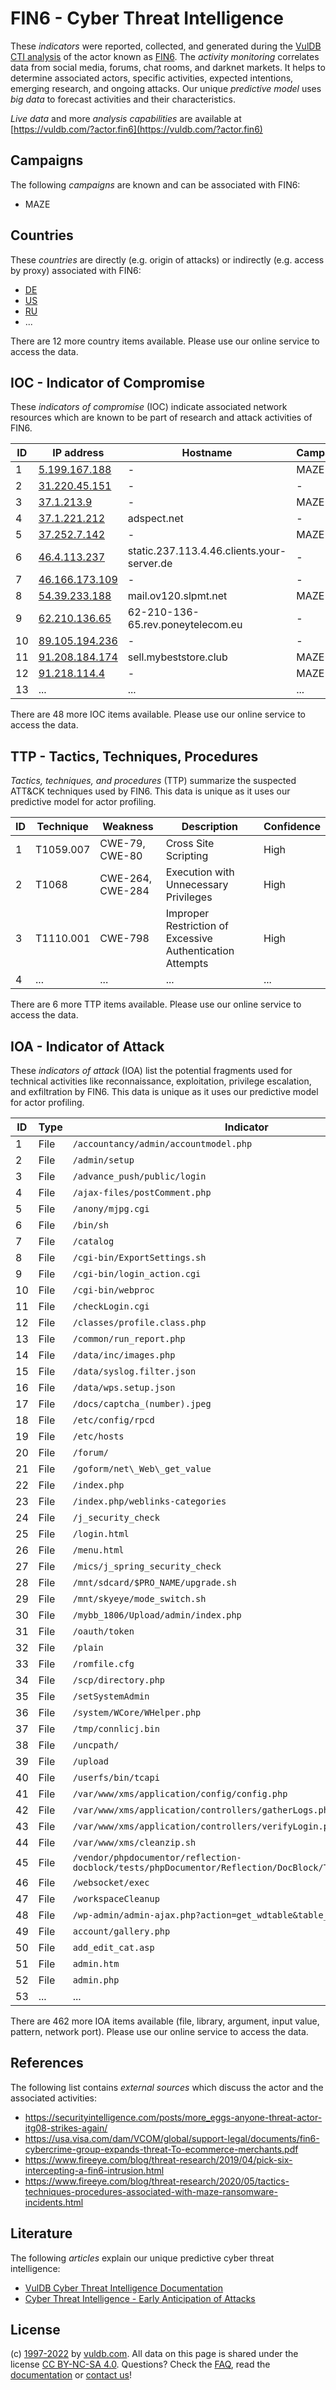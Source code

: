 # FIN6 - Cyber Threat Intelligence

These _indicators_ were reported, collected, and generated during the [VulDB CTI analysis](https://vuldb.com/?kb.cti) of the actor known as [FIN6](https://vuldb.com/?actor.fin6). The _activity monitoring_ correlates data from social media, forums, chat rooms, and darknet markets. It helps to determine associated actors, specific activities, expected intentions, emerging research, and ongoing attacks. Our unique _predictive model_ uses _big data_ to forecast activities and their characteristics.

_Live data_ and more _analysis capabilities_ are available at [https://vuldb.com/?actor.fin6](https://vuldb.com/?actor.fin6)

## Campaigns

The following _campaigns_ are known and can be associated with FIN6:

* MAZE

## Countries

These _countries_ are directly (e.g. origin of attacks) or indirectly (e.g. access by proxy) associated with FIN6:

* [DE](https://vuldb.com/?country.de)
* [US](https://vuldb.com/?country.us)
* [RU](https://vuldb.com/?country.ru)
* ...

There are 12 more country items available. Please use our online service to access the data.

## IOC - Indicator of Compromise

These _indicators of compromise_ (IOC) indicate associated network resources which are known to be part of research and attack activities of FIN6.

ID | IP address | Hostname | Campaign | Confidence
-- | ---------- | -------- | -------- | ----------
1 | [5.199.167.188](https://vuldb.com/?ip.5.199.167.188) | - | MAZE | High
2 | [31.220.45.151](https://vuldb.com/?ip.31.220.45.151) | - | - | High
3 | [37.1.213.9](https://vuldb.com/?ip.37.1.213.9) | - | MAZE | High
4 | [37.1.221.212](https://vuldb.com/?ip.37.1.221.212) | adspect.net | - | High
5 | [37.252.7.142](https://vuldb.com/?ip.37.252.7.142) | - | MAZE | High
6 | [46.4.113.237](https://vuldb.com/?ip.46.4.113.237) | static.237.113.4.46.clients.your-server.de | - | High
7 | [46.166.173.109](https://vuldb.com/?ip.46.166.173.109) | - | - | High
8 | [54.39.233.188](https://vuldb.com/?ip.54.39.233.188) | mail.ov120.slpmt.net | MAZE | High
9 | [62.210.136.65](https://vuldb.com/?ip.62.210.136.65) | 62-210-136-65.rev.poneytelecom.eu | - | High
10 | [89.105.194.236](https://vuldb.com/?ip.89.105.194.236) | - | - | High
11 | [91.208.184.174](https://vuldb.com/?ip.91.208.184.174) | sell.mybeststore.club | MAZE | High
12 | [91.218.114.4](https://vuldb.com/?ip.91.218.114.4) | - | MAZE | High
13 | ... | ... | ... | ...

There are 48 more IOC items available. Please use our online service to access the data.

## TTP - Tactics, Techniques, Procedures

_Tactics, techniques, and procedures_ (TTP) summarize the suspected ATT&CK techniques used by FIN6. This data is unique as it uses our predictive model for actor profiling.

ID | Technique | Weakness | Description | Confidence
-- | --------- | -------- | ----------- | ----------
1 | T1059.007 | CWE-79, CWE-80 | Cross Site Scripting | High
2 | T1068 | CWE-264, CWE-284 | Execution with Unnecessary Privileges | High
3 | T1110.001 | CWE-798 | Improper Restriction of Excessive Authentication Attempts | High
4 | ... | ... | ... | ...

There are 6 more TTP items available. Please use our online service to access the data.

## IOA - Indicator of Attack

These _indicators of attack_ (IOA) list the potential fragments used for technical activities like reconnaissance, exploitation, privilege escalation, and exfiltration by FIN6. This data is unique as it uses our predictive model for actor profiling.

ID | Type | Indicator | Confidence
-- | ---- | --------- | ----------
1 | File | `/accountancy/admin/accountmodel.php` | High
2 | File | `/admin/setup` | Medium
3 | File | `/advance_push/public/login` | High
4 | File | `/ajax-files/postComment.php` | High
5 | File | `/anony/mjpg.cgi` | High
6 | File | `/bin/sh` | Low
7 | File | `/catalog` | Medium
8 | File | `/cgi-bin/ExportSettings.sh` | High
9 | File | `/cgi-bin/login_action.cgi` | High
10 | File | `/cgi-bin/webproc` | High
11 | File | `/checkLogin.cgi` | High
12 | File | `/classes/profile.class.php` | High
13 | File | `/common/run_report.php` | High
14 | File | `/data/inc/images.php` | High
15 | File | `/data/syslog.filter.json` | High
16 | File | `/data/wps.setup.json` | High
17 | File | `/docs/captcha_(number).jpeg` | High
18 | File | `/etc/config/rpcd` | High
19 | File | `/etc/hosts` | Medium
20 | File | `/forum/` | Low
21 | File | `/goform/net\_Web\_get_value` | High
22 | File | `/index.php` | Medium
23 | File | `/index.php/weblinks-categories` | High
24 | File | `/j_security_check` | High
25 | File | `/login.html` | Medium
26 | File | `/menu.html` | Medium
27 | File | `/mics/j_spring_security_check` | High
28 | File | `/mnt/sdcard/$PRO_NAME/upgrade.sh` | High
29 | File | `/mnt/skyeye/mode_switch.sh` | High
30 | File | `/mybb_1806/Upload/admin/index.php` | High
31 | File | `/oauth/token` | Medium
32 | File | `/plain` | Low
33 | File | `/romfile.cfg` | Medium
34 | File | `/scp/directory.php` | High
35 | File | `/setSystemAdmin` | High
36 | File | `/system/WCore/WHelper.php` | High
37 | File | `/tmp/connlicj.bin` | High
38 | File | `/uncpath/` | Medium
39 | File | `/upload` | Low
40 | File | `/userfs/bin/tcapi` | High
41 | File | `/var/www/xms/application/config/config.php` | High
42 | File | `/var/www/xms/application/controllers/gatherLogs.php` | High
43 | File | `/var/www/xms/application/controllers/verifyLogin.php` | High
44 | File | `/var/www/xms/cleanzip.sh` | High
45 | File | `/vendor/phpdocumentor/reflection-docblock/tests/phpDocumentor/Reflection/DocBlock/Tag/LinkTagTeet.php` | High
46 | File | `/websocket/exec` | High
47 | File | `/workspaceCleanup` | High
48 | File | `/wp-admin/admin-ajax.php?action=get_wdtable&table_id=1` | High
49 | File | `account/gallery.php` | High
50 | File | `add_edit_cat.asp` | High
51 | File | `admin.htm` | Medium
52 | File | `admin.php` | Medium
53 | ... | ... | ...

There are 462 more IOA items available (file, library, argument, input value, pattern, network port). Please use our online service to access the data.

## References

The following list contains _external sources_ which discuss the actor and the associated activities:

* https://securityintelligence.com/posts/more_eggs-anyone-threat-actor-itg08-strikes-again/
* https://usa.visa.com/dam/VCOM/global/support-legal/documents/fin6-cybercrime-group-expands-threat-To-ecommerce-merchants.pdf
* https://www.fireeye.com/blog/threat-research/2019/04/pick-six-intercepting-a-fin6-intrusion.html
* https://www.fireeye.com/blog/threat-research/2020/05/tactics-techniques-procedures-associated-with-maze-ransomware-incidents.html

## Literature

The following _articles_ explain our unique predictive cyber threat intelligence:

* [VulDB Cyber Threat Intelligence Documentation](https://vuldb.com/?kb.cti)
* [Cyber Threat Intelligence - Early Anticipation of Attacks](https://www.scip.ch/en/?labs.20201022)

## License

(c) [1997-2022](https://vuldb.com/?kb.changelog) by [vuldb.com](https://vuldb.com/?kb.about). All data on this page is shared under the license [CC BY-NC-SA 4.0](https://creativecommons.org/licenses/by-nc-sa/4.0/). Questions? Check the [FAQ](https://vuldb.com/?kb.faq), read the [documentation](https://vuldb.com/?kb) or [contact us](https://vuldb.com/?contact)!
